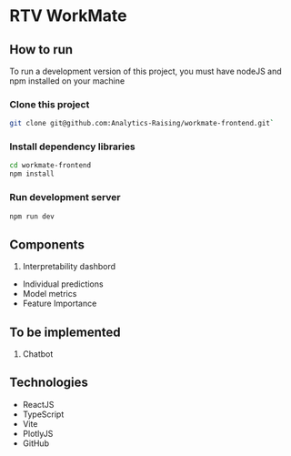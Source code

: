 # RTV WorkMate

## How to run

To run a development version of this project, you must have nodeJS and npm installed on your machine

### Clone this project

```bash
git clone git@github.com:Analytics-Raising/workmate-frontend.git`
```

### Install dependency libraries

```bash
cd workmate-frontend
npm install
```

### Run development server

```bash
npm run dev
```

## Components

1. Interpretability dashbord

- Individual predictions
- Model metrics
- Feature Importance

## To be implemented

1. Chatbot

## Technologies

- ReactJS
- TypeScript
- Vite
- PlotlyJS
- GitHub
